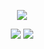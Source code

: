 <p align="center">
	<img src="https://capsule-render.vercel.app/api?type=waving&color=gradient&fontColor=ffffff&height=200&section=header&text=Seokjun's+Github&fontSize=40" />
</p>

<p align="center">
	<img src="https://img.shields.io/badge/seokjunh97@gmail.com-EA4335?style=flat-square&logo=gmail&logoColor=white" />
	<a href="https://velog.io/@seokjun/posts"><img src="https://img.shields.io/badge/Tech Blog-000000?style=flat-square&logo=velog&logoColor=white" />
</p>
<!---
seokjunh/seokjunh is a ✨ special ✨ repository because its `README.md` (this file) appears on your GitHub profile.
You can click the Preview link to take a look at your changes.
--->
